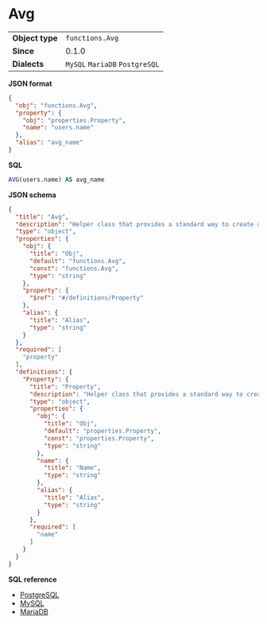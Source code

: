 # Avg

|                 |                                |
|-----------------|--------------------------------|
| **Object type** | `functions.Avg`                |
| **Since**       | 0.1.0                          |
| **Dialects**    | `MySQL` `MariaDB` `PostgreSQL` |

**JSON format**

```json
{
  "obj": "functions.Avg",
  "property": {
    "obj": "properties.Property",
    "name": "users.name"
  },
  "alias": "avg_name"
}
```

**SQL**

```sql
AVG(users.name) AS avg_name
```

**JSON schema**

```json
{
  "title": "Avg",
  "description": "Helper class that provides a standard way to create an ABC using\ninheritance.",
  "type": "object",
  "properties": {
    "obj": {
      "title": "Obj",
      "default": "functions.Avg",
      "const": "functions.Avg",
      "type": "string"
    },
    "property": {
      "$ref": "#/definitions/Property"
    },
    "alias": {
      "title": "Alias",
      "type": "string"
    }
  },
  "required": [
    "property"
  ],
  "definitions": {
    "Property": {
      "title": "Property",
      "description": "Helper class that provides a standard way to create an ABC using\ninheritance.",
      "type": "object",
      "properties": {
        "obj": {
          "title": "Obj",
          "default": "properties.Property",
          "const": "properties.Property",
          "type": "string"
        },
        "name": {
          "title": "Name",
          "type": "string"
        },
        "alias": {
          "title": "Alias",
          "type": "string"
        }
      },
      "required": [
        "name"
      ]
    }
  }
}
```

**SQL reference**

- [PostgreSQL](https://www.postgresql.org/docs/current/functions-aggregate.html)
- [MySQL](https://dev.mysql.com/doc/refman/8.0/en/group-by-functions.html#function_avg)
- [MariaDB](https://mariadb.com/kb/en/avg/)
